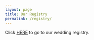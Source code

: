 ```yaml
---
layout: page
title: Our Registry
permalink: /registry/
---
```


Click [HERE](https://www.myregistry.com/wedding-registry/Tyler-Reny-Becca-Larson-Los-Angeles-CA/1151677) to go to our wedding registry.